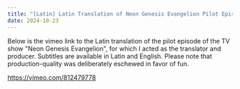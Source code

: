 ```yaml
---
title: "[Latin] Latin Translation of Neon Genesis Evangelion Pilot Episode"
date: 2024-10-23
---
```

Below is the vimeo link to the Latin translation of the pilot episode of the TV show "Neon Genesis Evangelion", for which I acted as the translator and producer.  Subtitles are available in Latin and English.  Please note that production-quality was deliberately eschewed in favor of fun.

https://vimeo.com/812479778
